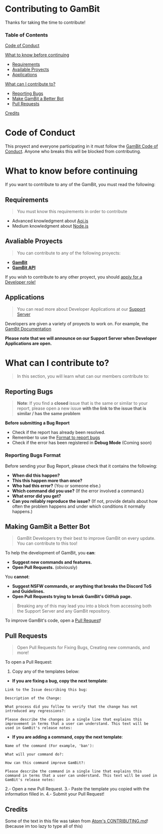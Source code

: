 # Contributing to GamBit
Thanks for taking the time to contribute!

### Table of Contents

[Code of Conduct](#Code-of-Conduct)

[What to know before continuing](#What-to-know-before-continuing)
- [Requirements](#Requirements)
- [Available Proyects](#Available-Proyects)
- [Applications](#Applications)

[What can I contribute to?](#What-can-I-contribute-to)
- [Reporting Bugs](#Reporting-Bugs)
- [Make GamBit a Better Bot](#Make-GamBit-a-Better-Bot)
- [Pull Requests](Pull-Requests)

[Credits](#Credits)

# Code of Conduct
This proyect and everyone participating in it must follow the [GamBit Code of Conduct](https://github.com/GamBit-Development/GamBit/blob/main/CODE_OF_CONDUCT.md). Anyone who
breaks this will be blocked from contributing.

# What to know before continuing
If you want to contribute to any of the GamBit, you must read the following:

## Requirements
> You must know this requirements in order to contribute

- Advanced knowledgment about [Aoi.js](https://aoi.leref.ga)
- Medium knowledgment about [Node.js](https://nodejs.org)

## Avaliable Proyects
> You can contribute to any of the following proyects:

- **[GamBit](https://github.com/GamBit-Development/GamBit)**
- **[GamBit API](https://github.com/GamBit-Development/GamBitAPI)**

If you wish to contribute to any other proyect, you should [apply for a Developer role!](#Applications)

## Applications
>  You can read more about Developer Applications at our [Support Server](https://discord.gg/XPt7CjXvPk)

Developers are given a variety of proyects to work on. For example, the [GamBit Documentation](https://github.com/GamBit-Development/GamBit/wiki)

**Please note that we will announce on our Support Server when Developer Applications are open.**

# What can I contribute to?
> In this section, you will learn what can our members contribute to:

## Reporting Bugs
> **Note**: If you find a **closed** issue that is the same or similar to your report, please open a new issue
> **with the link to the issue that is similar / has the same problem**

**Before submitting a Bug Report**
- Check if the report has already been resolved.
- Remember to use the [Format to report bugs](#Reporting-Bugs-Format)
- Check if the error has been registered in **Debug Mode** (Coming soon)

### Reporting Bugs Format
Before sending your Bug Report, please check that it contains the following:

- **When did this happen?**
- **This this happen more than once?**
- **Who had this error?** (You or someone else.)
- **Which command did you use?** (If the error involved a command.)
- **What error did you get?**
- **Can you reliably reproduce the issue?** (If not, provide details about how often the problem happens and under which conditions it normally happens.)

## Making GamBit a Better Bot
> GamBit Developers try their best to improve GamBit on every update. You can contribute to this too!

To help the development of GamBit, you **can**:
- **Suggest new commands and features.**
- **Open Pull Requests.** (obviously)

You **cannot**:
- **Suggest NSFW commands, or anything that breaks the Discord ToS and Guidelines.**
- **Open Pull Requests trying to break GamBit's GitHub page.**
> Breaking any of this may lead you into a block from accessing both the Support Server and any GamBit repository.

To improve GamBit's code, open a [Pull Request](#Pull-Requests)!

## Pull Requests
> Open Pull Requests for Fixing Bugs, Creating new commands, and more!

To open a Pull Request:
1. Copy any of the templates below:
- **If you are fixing a bug, copy the next template**:

```
Link to the Issue describing this bug:

Description of the Change: 

What process did you follow to verify that the change has not introduced any regressions?:

Please describe the changes in a single line that explains this improvement in terms that a user can understand. This text will be used in GamBit's release notes:
```

- **If you are adding a command, copy the next template**:

```
Name of the command (For example, 'ban'):

What will your command do?:

How can this command improve GamBit?:

Please describe the command in a single line that explains this command in terms that a user can understand. This text will be used in GamBit's release notes:
```

2.- Open a new Pull Request.
3.- Paste the template you copied with the information filled in.
4.- Submit your Pull Request!

## Credits

Some of the text in this file was taken from [Atom's CONTRIBUTING.md](https://github.com/atom/atom/edit/master/CONTRIBUTING.md)! (because im too lazy to type all of this)
